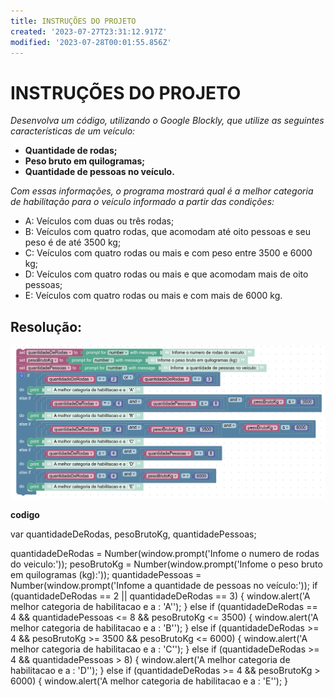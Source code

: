 ```yaml
---
title: INSTRUÇÕES DO PROJETO
created: '2023-07-27T23:31:12.917Z'
modified: '2023-07-28T00:01:55.856Z'
---
```


# INSTRUÇÕES DO PROJETO

*Desenvolva um código, utilizando o Google Blockly, que utilize as seguintes características de um veículo:*
-  **Quantidade de rodas;**
-  **Peso bruto em quilogramas;**
-  **Quantidade de pessoas no veículo.**

*Com essas informações, o programa mostrará qual é a melhor categoria de habilitação para o veículo informado a partir das condições:*
- A: Veículos com duas ou três rodas;
- B: Veículos com quatro rodas, que acomodam até oito pessoas e seu peso é de até 3500 kg;
- C: Veículos com quatro rodas ou mais e com peso entre 3500 e 6000 kg;
- D: Veículos com quatro rodas ou mais e que acomodam mais de oito pessoas;
- E: Veículos com quatro rodas ou mais e com mais de 6000 kg.




## Resolução:

![blocks](img/blocks.png)

  
  
  
  **codigo**

  var quantidadeDeRodas, pesoBrutoKg, quantidadePessoas;


  quantidadeDeRodas = Number(window.prompt('Infome o numero de rodas do veiculo:'));
  pesoBrutoKg = Number(window.prompt('Infome o peso bruto em quilogramas (kg):'));
  quantidadePessoas = Number(window.prompt('Infome  a quantidade de pessoas no veículo:'));
  if (quantidadeDeRodas == 2 || quantidadeDeRodas == 3) {
    window.alert('A melhor categoria de habilitacao e a : \'A\'');
  } else if (quantidadeDeRodas == 4 && quantidadePessoas <= 8 && pesoBrutoKg <= 3500) {
    window.alert('A melhor categoria de habilitacao e a : \'B\'');
  } else if (quantidadeDeRodas >= 4 && pesoBrutoKg >= 3500 &&   pesoBrutoKg <= 6000) {
   window.alert('A melhor categoria de habilitacao e a : \'C\'');
  } else if (quantidadeDeRodas >= 4 && quantidadePessoas > 8) {
  window.alert('A melhor categoria de habilitacao e a : \'D\'');
  } else if (quantidadeDeRodas >= 4 && pesoBrutoKg > 6000) {
  window.alert('A melhor categoria de habilitacao e a : \'E\'');
  }





